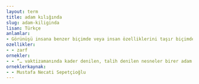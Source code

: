 ```yaml
---
layout: term
title: adam kılığında
slug: adam-kiliginda
lisan: Türkçe
anlamlar:
- Görünüşü insana benzer biçimde veya insan özelliklerini taşır biçimde
ozellikler:
- - zarf
ornekler:
- - “… vaktizamanında kader denilen, talih denilen nesneler birer adam kılığında gezermiş, yani senin benim gibi birer kişioğlu imişler.
orneklerkaynak:
- - Mustafa Necati Sepetçioğlu
---
```

